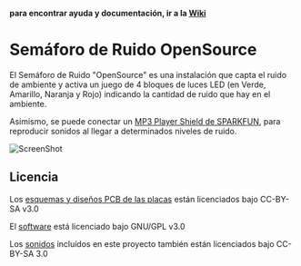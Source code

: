 **para encontrar  ayuda y documentación, ir a la [Wiki](https://github.com/tolbier/semaforo_ruido/wiki)**

Semáforo de Ruido OpenSource
============================
El Semáforo de Ruido "OpenSource" es una instalación que capta el ruido de ambiente y activa un juego de 4 bloques de luces LED (en Verde, Amarillo, Naranja y Rojo) indicando la cantidad de ruido que hay en el ambiente.

Asimismo, se puede conectar un [MP3 Player Shield de SPARKFUN](https://www.sparkfun.com/products/10628), para reproducir sonidos al llegar a determinados niveles de ruido.

![ScreenShot](https://raw.github.com/tolbier/semaforo_ruido/master/PCBs/semaforo_ruido_MainPCB/semaforo_ruido_MainPCB_pcb.jpg)

Licencia
--------
Los [esquemas y diseños PCB de las placas](https://github.com/tolbier/semaforo_ruido/tree/master/PCBs) están licenciados bajo CC-BY-SA v3.0

El [software](https://github.com/tolbier/semaforo_ruido/tree/master/src) está licenciado bajo GNU/GPL v3.0

Los [sonidos](https://github.com/tolbier/semaforo_ruido/tree/master/sonidos) incluídos en este proyecto también están licenciados bajo CC-BY-SA 3.0





